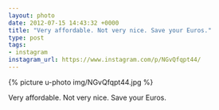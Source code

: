 ```yaml
---
layout: photo
date: 2012-07-15 14:43:32 +0000
title: "Very affordable. Not very nice. Save your Euros."
type: post
tags:
- instagram
instagram_url: https://www.instagram.com/p/NGvQfqpt44/
---
```


{% picture u-photo img/NGvQfqpt44.jpg %}

Very affordable. Not very nice. Save your Euros.
